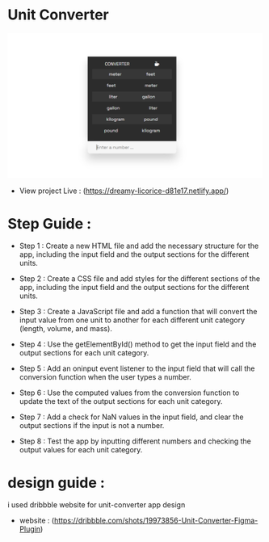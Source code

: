 # Unit Converter

![unit-converter](images/Unit-Converter.PNG)

- View project Live : (https://dreamy-licorice-d81e17.netlify.app/)

# Step Guide :

- Step 1 : Create a new HTML file and add the necessary structure for the app, including the input field and the output sections for the different units.

- Step 2 : Create a CSS file and add styles for the different sections of the app, including the input field and the output sections for the different units.

- Step 3 : Create a JavaScript file and add a function that will convert the input value from one unit to another for each different unit category (length, volume, and mass).

- Step 4 : Use the getElementById() method to get the input field and the output sections for each unit category.

- Step 5 : Add an oninput event listener to the input field that will call the conversion function when the user types a number.

- Step 6 : Use the computed values from the conversion function to update the text of the output sections for each unit category.

- Step 7 : Add a check for NaN values in the input field, and clear the output sections if the input is not a number.

- Step 8 : Test the app by inputting different numbers and checking the output values for each unit category.

# design guide :

i used dribbble website for unit-converter app design

- website : (https://dribbble.com/shots/19973856-Unit-Converter-Figma-Plugin)